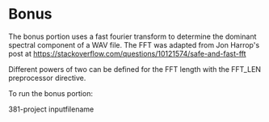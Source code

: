 Bonus
=====

The bonus portion uses a fast fourier transform to determine the dominant spectral component of a WAV file.
The FFT was adapted from Jon Harrop's post at https://stackoverflow.com/questions/10121574/safe-and-fast-fft

Different powers of two can be defined for the FFT length with the FFT_LEN preprocessor directive.

To run the bonus portion:

381-project inputfilename
